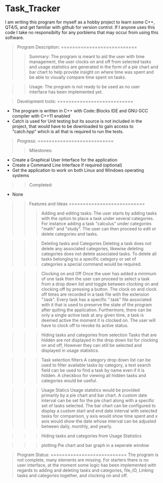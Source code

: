 Task_Tracker
============
I am writing this program for myself as a hobby project to learn some C++, QT4/5, and get familiar with github for version control. If I anyone uses this code I take no responsibilty for any porblems that may occur from using this software.

> Program Description:
===========================
>> Summary:
The program is meant to aid the user with time management, the user clocks on and off from selected tasks and usage statistics are generated in the form of a pie chart and bar chart to help provide insight on where time was spent and be able to visually compare time spent on tasks.

>> Usage:
The program is not ready to be used as no user interface has been implemented yet.

> Development tools:
===========================
* The program is written in C++ with Code::Blocks IDE and GNU GCC compiler with C++11 enabled
* Catch is used for Unit testing but its source is not included in the project, that would have to be downloaded to gain access to "catch.hpp" which is all that is required to run the tests.

> Progress:
===========================
>> Milestones:
* Create a Graphical User Interface for the application
* Create a Command Line Interface if required (optional)
* Get the application to work on both Linux and Windows operating systems

>> Completed:
* None

>> Features and Ideas
===========================
>>> Adding and editing tasks:
The user starts by adding tasks with the option to place a task under several categories. For instance adding a task "calculus" under categories "math" and "study". The user can then proceed to edit or delete categories and tasks.

>>> Deleting tasks and Categories
Deleting a task does not delete any associated categories, likewise deleting categories does not delete associated tasks. To delete all tasks belonging to a specific category or set of categories a special command would be required.

>>> Clocking on and Off
Once the user has added a minimum of one task then the user can proceed to select a task from a drop down list and toggle between clocking on and clocking off by pressing a button. The clock on and clock off times are recorded in a task file with the extension ".task". Every task has a specific ".task" file associated with it that is used to preserve the state of the program after quiting the application.
Furthermore, there can be only a single active task at any given time, a task is deemed active the moment it is clocked on. The user will have to clock off to revoke its active status.

>>> Hiding tasks and categories from selection 
Tasks that are hidden are not displayed in the drop down list for clocking on and off, However they can still be selected and displayed in usage statistics.

>>> Task selection filters
A category drop down list can be used to filter available tasks by category, a text search field can be used to find a task by name even if it is hidden. A checkbox for viewing all hidden tasks and categories would be useful.

>>> Usage Statics
Usage statstics would be provided primarily by a pie chart and bar chart. A custom date interval can be set for the pie chart along with a specific set of tasks selected.
The bar chart can be configured to display a custom start and end date interval with selected tasks for comparison, y axis would show time spent and x axis would show the date whose interval can be adjusted between daily, monthly, and yearly.

>>> Hiding tasks and categories from Usage Statistics

>>> plotting Pie chart and bar graph in a seperate window

> Program Status:
===========================
The program is not complete, many elements are missing. For starters there is no user interface, at the moment some logic has been implemented with regards to adding and deleting tasks and categories, file_IO, Linking tasks and categories together, and clocking on and off.
